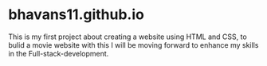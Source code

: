 # bhavans11.github.io
This is my first project about creating a website using HTML and CSS, to bulid a movie website 
with this I will be moving forward to enhance my skills in the Full-stack-development.
